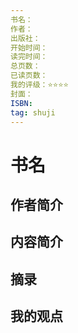 ```yaml
---
书名：
作者：
出版社：
开始时间：
读完时间：
总页数：
已读页数：
我的评级：⭐⭐⭐⭐
封面：
ISBN:
tag: shuji
---
```

# 书名

## 作者简介

## 内容简介

## 摘录

## 我的观点
